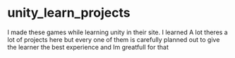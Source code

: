 # unity_learn_projects
I made these games while learning unity in their site. I learned A lot theres a lot of projects here but every one of them is carefully planned out to give the learner the best experience and Im greatfull for that 

